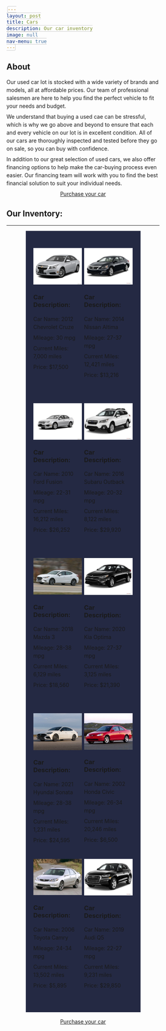 ```yaml
---
layout: post
title: Cars
description: Our car inventory
image: null
nav-menu: true
---
```

<style>
	/* Important stuff for this demo. */

img {
  width: 100%;
  height: auto;
  vertical-align: middle;
}

.pics_in_a_row {
  display: flex;
}

.img1 { flex: 1.3344; }
.img2 { flex: 1.3345; }
.img3 { flex: 0.7505; }
.img4 { flex: 2; }
.img5 { flex: 2; }



/* Aaaand just some general styling. */

*, *:before, *:after {
  box-sizing: border-box;
}


.container {
  background: #242943;
  margin: 0 auto;
  padding: 5%;
  width: 75%;
}

h1 {
  margin-top: 0;
}

/*h2 {
  font-weight: normal;
  font-size: 19px;
  margin-bottom: 30px;
}
*/
.muted {
  font-style: italic;
  color: #666;
}

p, li {
  line-height: 1.5
}

li {
  margin-bottom: 7px;
}

p + p {
  margin-top: -7px;
}

code {
  background: #eee;
  padding: 2px 5px;
  font-size: 90%;
  border: 1px solid #ccc;
  border-radius: 4px;
  margin: 0 2px;
}

.pics_in_a_row {
  margin: 25px 0;
}

.pics_in_a_row > div:not(:last-child) {
  margin-right: 2%;
}
</style>
<h2 id="content">About</h2>
<p>Our used car lot is stocked with a wide variety of brands and models, all at affordable prices. Our team of professional salesmen are here to help you find the perfect vehicle to fit your needs and budget.

We understand that buying a used cae can be stressful, which is why we go above and beyond to ensure that each and every vehicle on our lot is in excellent condition. All of our cars are thoroughly inspected and tested before they go on sale, so you can buy with confidence.

In addition to our great selection of used cars, we also offer financing options to help make the car-buying process even easier. Our financing team will work with you to find the best financial solution to suit your individual needs.</p>

<p align = "center">
<a href="purchase-form.html	" class="button special">Purchase your car</a>
</p>

<h2>Our Inventory:</h2>
<hr>
<div class='container'>
 <div class="column">
  <div class='pics_in_a_row'>
    <div class='img4'>
      <img src='/assets/images/chevrolet-cruze.jpg'>
      <h3>Car Description:</h3>
		<p>Car Name: 2012 Chevrolet Cruze<br></p>
		<p>Mileage: 30 mpg<br></p>
		<p>Current Miles: 7,000 miles<br></p>
		<p>Price: $17,500<br></p>
    </div>
    <div class='img5'>
      <img src='/assets/images/nissan-altima.jpg'>
      <h3>Car Description:</h3>
		<p>Car Name: 2014 Nissan Altima<br></p>
		<p>Mileage: 27-37 mpg<br></p>
		<p>Current Miles: 12,421 miles<br></p>
		<p>Price: $13,216<br></p>
    </div>
  </div>
</div>
<div class="column">
  <div class='pics_in_a_row'>
    <div class='img4'>
      <img src='/assets/images/ford-fusion.webp'>
      <h3>Car Description:</h3>
		<p>Car Name: 2010 Ford Fusion<br></p>
		<p>Mileage: 22-31 mpg<br></p>
		<p>Current Miles: 16,212 miles<br></p>
		<p>Price: $26,252<br></p>
    </div>
    <div class='img5'>
      <img src='/assets/images/subaru-outback.jpg'>
      <h3>Car Description:</h3>
		<p>Car Name: 2016 Subaru Outback<br></p>
		<p>Mileage: 20-32 mpg<br></p>
		<p>Current Miles: 8,122 miles<br></p>
		<p>Price: $29,920<br></p>
    </div>
  </div>
</div>
<div class="column">
  <div class='pics_in_a_row'>
    <div class='img4'>
      <img src='/assets/images/mazda-3.jpg'>
      <h3>Car Description:</h3>
		<p>Car Name: 2018 Mazda 3<br></p>
		<p>Mileage: 28-38 mpg<br></p>
		<p>Current Miles: 6,129 miles<br></p>
		<p>Price: $18,560<br></p>
    </div>
    <div class='img5'>
      <img src='/assets/images/kia-optima.jpg'>
      <h3>Car Description:</h3>
		<p>Car Name: 2020 Kia Optima<br></p>
		<p>Mileage: 27-37 mpg<br></p>
		<p>Current Miles: 3,125 miles<br></p>
		<p>Price: $21,390<br></p>
    </div>
  </div>
</div>
<div class='pics_in_a_row'>
    <div class='img4'>
      <img src='/assets/images/hyundai-sonata.jpg'>
     <h3>Car Description:</h3>
		<p>Car Name: 2021 Hyundai Sonata<br></p>
		<p>Mileage: 28-38 mpg<br></p>
		<p>Current Miles: 1,231 miles<br></p>
		<p>Price: $24,595<br></p>
    </div>
    <div class='img5'>
      <img src='/assets/images/honda-civic.jpg'>
      <h3>Car Description:</h3>
		<p>Car Name: 2002 Honda Civic<br></p>
		<p>Mileage: 26-34 mpg<br></p>
		<p>Current Miles: 20,246 miles<br></p>
		<p>Price: $6,500<br></p>
    </div>
  </div>
  <div class='pics_in_a_row'>
    <div class='img4'>
      <img src='/assets/images/toyota-camry.jpg'>
     <h3>Car Description:</h3>
		<p>Car Name: 2006 Toyota Camry<br></p>
		<p>Mileage: 24-34 mpg<br></p>
		<p>Current Miles: 13,502 miles<br></p>
		<p>Price: $5,895<br></p>
    </div>
    <div class='img5'>
          <img src='/assets/images/audi-q5.jpg'>
      <h3>Car Description:</h3>
		<p>Car Name: 2019 Audi Q5<br></p>
		<p>Mileage: 22-27 mpg<br></p>
		<p>Current Miles: 9,231 miles<br></p>
		<p>Price: $29,850<br></p>
    </div>
  </div>

</div>

<p align = "center">
<a href="purchase-form.html	" class="button special">Purchase your car</a>
</p>

